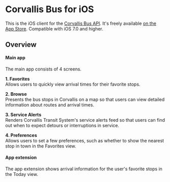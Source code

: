 # Corvallis Bus for iOS
This is the iOS client for the [Corvallis Bus API](https://github.com/RikkiGibson/Corvallis-Bus-Server). It's freely available [on the App Store](http://appsto.re/us/iWJZ3.i). Compatible with iOS 7.0 and higher.

## Overview
#### Main app
The main app consists of 4 screens.

**1. Favorites**  
Allows users to quickly view arrival times for their favorite stops.

**2. Browse**  
Presents the bus stops in Corvallis on a map so that users can view detailed information about routes and arrival times.

**3. Service Alerts**  
Renders Corvallis Transit System's service alerts feed so that users can find out when to expect detours or interruptions in service.

**4. Preferences**  
Allows users to set a few preferences, such as whether to show the nearest stop in town in the Favorites view.

#### App extension
The app extension shows arrival information for the user's favorite stops in the Today view.
